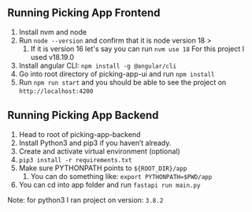 ## Running Picking App Frontend

1) Install nvm and node
2) Run `node --version` and confirm that it is node version 18 > 
   1) If it is version 16 let's say you can run `nvm use 18` For this project I used
   v18.19.0
3) Install angular CLI: `npm install -g @angular/cli`
4) Go into root directory of picking-app-ui and run `npm install`
5) Run `npm run start` and you should be able to see the project on `http://localhost:4200`

## Running Picking App Backend

1) Head to root of picking-app-backend
2) Install Python3 and pip3 if you haven’t already. 
3) Create and activate virtual environment (optional) 
4) `pip3 install -r requirements.txt`
5) Make sure PYTHONPATH points to `${ROOT_DIR}/app`
   1) You can do something like: `export PYTHONPATH=$PWD/app`
6) You can cd into app folder and run `fastapi run main.py`

Note: for python3 I ran project on version: `3.8.2`